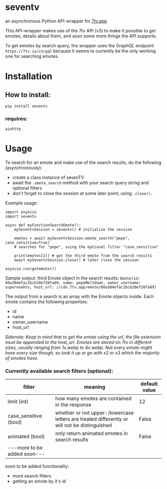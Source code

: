 # seventv
an asynchronous Python API-wrapper for [7tv.app](https://7tv.app)

This API-wrapper makes use of the 7tv API (v3) to make it possible to get emotes, details about them, and soon some more things the API supports.

To get emotes by search query, the wrapper uses the GraphQL endpoint ```https://7tv.io/v3/gql``` because it seems to currently be the only working one for searching emotes. 

# Installation
## How to install:
```
pip install seventv
```
### requires:
```
aiohttp
```

# Usage
To search for an emote and make use of the search results, do the following (asynchronously):
- create a class instance of sevenTV
- await the ```.emote_search``` method with your search query string and optional filters
- don't forget to close the session at some later point, using ```.close()```.

Example usage:
```
import asyncio
import seventv

async def myFunctionSearchEmote():
    mySeventvSession = seventv() # initialize the session
    
    emotes = await mySeventvSession.emote_search("pepe", case_sensitive=True)
    # searches for "pepe", using the optional filter "case_sensitive"
    
    print(emotes[2]) # get the third emote from the search results
    await mySeventvSession.close() # later close the session

asyncio.run(getemote())
```

Sample output: third Emote object in the search results:
```Emote(id: 60a304efac2bcb20ef20fa89, name: pepeMeltdown, owner_username: supernoahtv, host_url: //cdn.7tv.app/emote/60a304efac2bcb20ef20fa89)```

The output from a search is an array with the Emote objects inside.
Each emote contains the following properties:
- id
- name
- owner_username
- host_url

_Sidenote: Keep in mind that to get the emote using the url, the file extension must be appended to the host_url. Emotes are stored on 7tv in different sizes, usually ranging from 1x.webp to 4x.webp. Not every emote might have every size though, so look it up or go with x2 or x3 which the majority of emotes have._

### Currently available search filters (optional):

| filter                         | meaning | default value |     
| ---------------------------------------------- | -------- | --------------- | 
| limit (int) | how many emotes are contained in the response      | 12             |     
| case_sensitive (bool)                         | whether or not upper-/lowercase letters are treated differently or will not be distinguished      | False             |     
| animated (bool)                                     |only return animated emotes in search results          | False                 |     
| ---more to be added soon---                                  |          |                 |     |                                               |          |                 |     


soon to be added functionality: 
- more search filters
- getting an emote by it's id